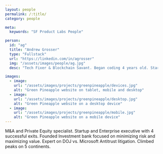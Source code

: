 ```yaml
---
layout: people
permalink: /:title/
category: people

meta:
  keywords: "SF Product Labs People"

person:
  id: "ag"
  title: "Andrew Grosser"
  type: "Fullstack"
  url: "https://linkedin.com/in/agrosser"
  img: "/assets/images/people/ag.jpg"
  desc: "Tech Fixer & Blockchain Savant. Began coding 4 years old. Started Quantum Cryptography in Australia. Built 7 figure business from the ground. Facilitated C round investment. Avid teacher and mentor. Hedge fund, AI & BCI algorithm builder. Business consultant with over 15 years in startups and enterprise. Well versed and consult in block-chain."

images:
  - image:
    url: "/assets/images/projects/greenpineapple/devices.jpg"
    alt: "Green Pineapple website on tablet, mobile and desktop"
  - image:
    url: "/assets/images/projects/greenpineapple/desktop.jpg"
    alt: "Green Pineapple website on a desktop device"
  - image:
    url: "/assets/images/projects/greenpineapple/mobile.jpg"
    alt: "Green Pineapple website on a mobile device"
---
```

<p>M&A and Private Equity specialist. Startup and Enterprise executive with 4 successful exits. Founded Investment bank focused on minimizing risk and maximizing value. Expert on DOJ vs. Microsoft Antitrust litigation. Climbed peaks on 5 continents.</p>

